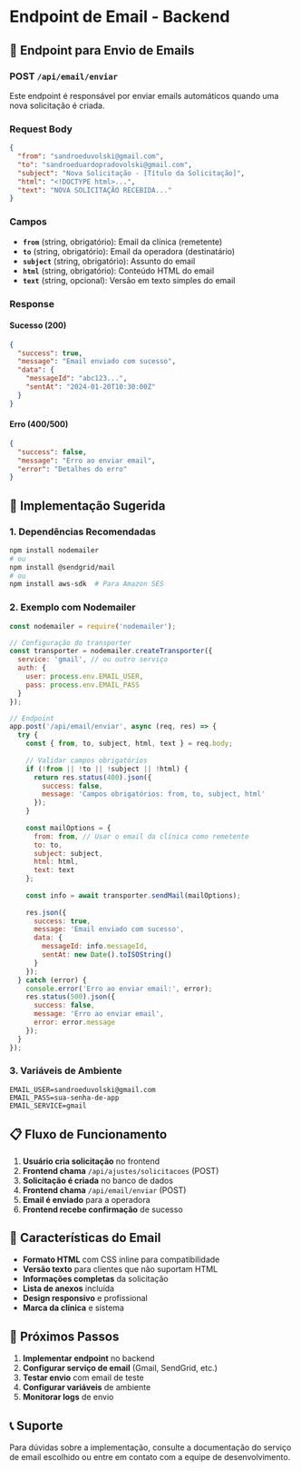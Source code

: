 # Endpoint de Email - Backend

## 📧 Endpoint para Envio de Emails

### POST `/api/email/enviar`

Este endpoint é responsável por enviar emails automáticos quando uma nova solicitação é criada.

### Request Body

```json
{
  "from": "sandroeduvolski@gmail.com",
  "to": "sandroeduardopradovolski@gmail.com",
  "subject": "Nova Solicitação - [Título da Solicitação]",
  "html": "<!DOCTYPE html>...",
  "text": "NOVA SOLICITAÇÃO RECEBIDA..."
}
```

### Campos

- **`from`** (string, obrigatório): Email da clínica (remetente)
- **`to`** (string, obrigatório): Email da operadora (destinatário)
- **`subject`** (string, obrigatório): Assunto do email
- **`html`** (string, obrigatório): Conteúdo HTML do email
- **`text`** (string, opcional): Versão em texto simples do email

### Response

#### Sucesso (200)
```json
{
  "success": true,
  "message": "Email enviado com sucesso",
  "data": {
    "messageId": "abc123...",
    "sentAt": "2024-01-20T10:30:00Z"
  }
}
```

#### Erro (400/500)
```json
{
  "success": false,
  "message": "Erro ao enviar email",
  "error": "Detalhes do erro"
}
```

## 🔧 Implementação Sugerida

### 1. Dependências Recomendadas
```bash
npm install nodemailer
# ou
npm install @sendgrid/mail
# ou
npm install aws-sdk  # Para Amazon SES
```

### 2. Exemplo com Nodemailer

```javascript
const nodemailer = require('nodemailer');

// Configuração do transporter
const transporter = nodemailer.createTransporter({
  service: 'gmail', // ou outro serviço
  auth: {
    user: process.env.EMAIL_USER,
    pass: process.env.EMAIL_PASS
  }
});

// Endpoint
app.post('/api/email/enviar', async (req, res) => {
  try {
    const { from, to, subject, html, text } = req.body;
    
    // Validar campos obrigatórios
    if (!from || !to || !subject || !html) {
      return res.status(400).json({
        success: false,
        message: 'Campos obrigatórios: from, to, subject, html'
      });
    }
    
    const mailOptions = {
      from: from, // Usar o email da clínica como remetente
      to: to,
      subject: subject,
      html: html,
      text: text
    };
    
    const info = await transporter.sendMail(mailOptions);
    
    res.json({
      success: true,
      message: 'Email enviado com sucesso',
      data: {
        messageId: info.messageId,
        sentAt: new Date().toISOString()
      }
    });
  } catch (error) {
    console.error('Erro ao enviar email:', error);
    res.status(500).json({
      success: false,
      message: 'Erro ao enviar email',
      error: error.message
    });
  }
});
```

### 3. Variáveis de Ambiente

```env
EMAIL_USER=sandroeduvolski@gmail.com
EMAIL_PASS=sua-senha-de-app
EMAIL_SERVICE=gmail
```

## 📋 Fluxo de Funcionamento

1. **Usuário cria solicitação** no frontend
2. **Frontend chama** `/api/ajustes/solicitacoes` (POST)
3. **Solicitação é criada** no banco de dados
4. **Frontend chama** `/api/email/enviar` (POST)
5. **Email é enviado** para a operadora
6. **Frontend recebe confirmação** de sucesso

## 🎯 Características do Email

- **Formato HTML** com CSS inline para compatibilidade
- **Versão texto** para clientes que não suportam HTML
- **Informações completas** da solicitação
- **Lista de anexos** incluída
- **Design responsivo** e profissional
- **Marca da clínica** e sistema

## 🚀 Próximos Passos

1. **Implementar endpoint** no backend
2. **Configurar serviço de email** (Gmail, SendGrid, etc.)
3. **Testar envio** com email de teste
4. **Configurar variáveis** de ambiente
5. **Monitorar logs** de envio

## 📞 Suporte

Para dúvidas sobre a implementação, consulte a documentação do serviço de email escolhido ou entre em contato com a equipe de desenvolvimento. 